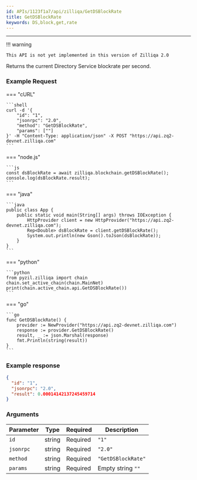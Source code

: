 ```yaml
---
id: APIs/1123f1a7/api/zilliqa/GetDSBlockRate
title: GetDSBlockRate
keywords: DS,block,get,rate
---
```

---


!!! warning

    This API is not yet implemented in this version of Zilliqa 2.0

Returns the current Directory Service blockrate per second.
### Example Request


=== "cURL"

    ```shell
    curl -d '{
        "id": "1",
        "jsonrpc": "2.0",
        "method": "GetDSBlockRate",
        "params": [""]
    }' -H "Content-Type: application/json" -X POST "https://api.zq2-devnet.zilliqa.com"
    ```



=== "node.js"

    ```js
    const dsBlockRate = await zilliqa.blockchain.getDSBlockRate();
    console.log(dsBlockRate.result);
    ```



=== "java"

    ```java
    public class App {
        public static void main(String[] args) throws IOException {
            HttpProvider client = new HttpProvider("https://api.zq2-devnet.zilliqa.com");
            Rep<Double> dsBlockRate = client.getDSBlockRate();
            System.out.println(new Gson().toJson(dsBlockRate));
        }
    }
    ```



=== "python"

    ```python
    from pyzil.zilliqa import chain
    chain.set_active_chain(chain.MainNet)
    print(chain.active_chain.api.GetDSBlockRate())
    ```



=== "go"

    ```go
    func GetDSBlockRate() {
        provider := NewProvider("https://api.zq2-devnet.zilliqa.com")
        response := provider.GetDSBlockRate()
        result, _ := json.Marshal(response)
        fmt.Println(string(result))
    }
    ```




### Example response


```json
{
  "id": "1",
  "jsonrpc": "2.0",
  "result": 0.00014142137245459714
}
```


### Arguments


| Parameter | Type   | Required | Description        |
| --------- | ------ | -------- | ------------------ |
| `id`      | string | Required | `"1"`              |
| `jsonrpc` | string | Required | `"2.0"`            |
| `method`  | string | Required | `"GetDSBlockRate"` |
| `params`  | string | Required | Empty string `""`  |

